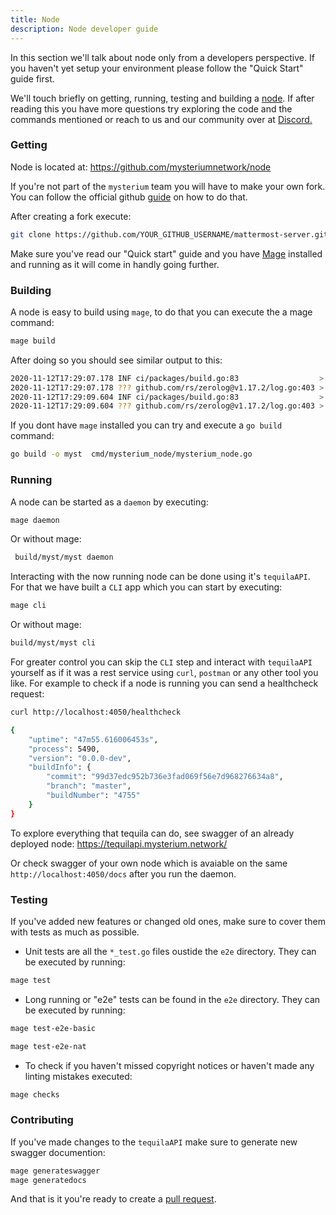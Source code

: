 ```yaml
---
title: Node 
description: Node developer guide
---
```


In this section we'll talk about node only from a developers perspective. If you haven't yet setup your
environment please follow the "Quick Start" guide first.

We'll touch briefly on getting, running, testing and building a [node](https://github.com/mysteriumnetwork/node).
If after reading this you have more questions try exploring the code and the commands mentioned or reach to us and our community over at <a href="https://discord.com/invite/n3vtSwc">Discord.</a>

### Getting 

Node is located at: https://github.com/mysteriumnetwork/node

If you're not part of the `mysterium` team you will have to make your own fork.
You can follow the official github [guide](https://docs.github.com/en/free-pro-team@latest/github/getting-started-with-github/fork-a-repo) on how to do that.

After creating a fork execute:

```sh
git clone https://github.com/YOUR_GITHUB_USERNAME/mattermost-server.git
```
Make sure you've read our "Quick start" guide and you have
[Mage](https://github.com/magefile/mage) installed and running as it will come in handly going further.

### Building

A node is easy to build using `mage`, to do that you can execute the a mage command:

```sh
mage build
``` 

After doing so you should see similar output to this:

```sh
2020-11-12T17:29:07.178 INF ci/packages/build.go:83                  > Building cmd/mysterium_node/mysterium_node.go -> myst linux/amd64
2020-11-12T17:29:07.178 ??? github.com/rs/zerolog@v1.17.2/log.go:403 > exec: go build -ldflags=-w -s  -o /home/tomas/go/src/github.com/mysteriumnetwork/node/build/myst/myst cmd/mysterium_node/mysterium_node.go
2020-11-12T17:29:09.604 INF ci/packages/build.go:83                  > Building cmd/supervisor/supervisor.go -> myst_supervisor linux/amd64
2020-11-12T17:29:09.604 ??? github.com/rs/zerolog@v1.17.2/log.go:403 > exec: go build -ldflags=-w -s  -o /home/tomas/go/src/github.com/mysteriumnetwork/node/build/myst_supervisor/myst_supervisor cmd/supervisor/supervisor.go
```

If you dont have `mage` installed you can try and execute a `go build` command:

```sh
go build -o myst  cmd/mysterium_node/mysterium_node.go 
```

### Running

A node can be started as a `daemon` by executing:
```sh
mage daemon
```

Or without mage:
```sh
 build/myst/myst daemon
```

Interacting with the now running node can be done using it's `tequilaAPI`.
For that we have built a `CLI` app which you can start by executing:

```sh
mage cli
```

Or without mage:
```sh
build/myst/myst cli
```

For greater control you can skip the `CLI` step and interact with `tequilaAPI` yourself
as if it was a rest service using `curl`, `postman` or any other tool you like.
For example to check if a node is running you can send a healthcheck request:

```sh
curl http://localhost:4050/healthcheck

{
    "uptime": "47m55.616006453s",
    "process": 5490,
    "version": "0.0.0-dev",
    "buildInfo": {
        "commit": "99d37edc952b736e3fad069f56e7d968276634a8",
        "branch": "master",
        "buildNumber": "4755"
    }
}
```

To explore everything that tequila can do, see swagger of an already deployed node: https://tequilapi.mysterium.network/

Or check swagger of your own node which is avaiable on the same `http://localhost:4050/docs` after you run the daemon.

### Testing

If you've added new features or changed old ones, make sure to cover them with tests as much as possible. 

* Unit tests are all the `*_test.go` files oustide the `e2e` directory. They can be executed by running:

```sh
mage test 
```

* Long running or "e2e" tests can be found in the `e2e` directory. They can be executed by running:

```sh
mage test-e2e-basic
```

```sh
mage test-e2e-nat
```

* To check if you haven't missed copyright notices or haven't made any linting mistakes executed:

```sh
mage checks
```

### Contributing 

If you've made changes to the `tequilaAPI` make sure to generate new swagger documention:
```sh
mage generateswagger
mage generatedocs
```


And that is it you're ready to create a [pull request](https://docs.github.com/en/free-pro-team@latest/github/collaborating-with-issues-and-pull-requests/creating-a-pull-request).
